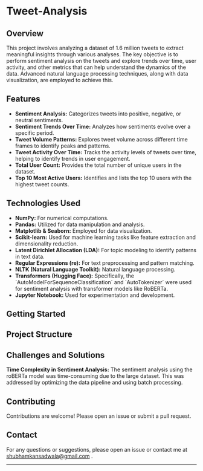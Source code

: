 # Tweet-Analysis

## Overview
This project involves analyzing a dataset of 1.6 million tweets to extract meaningful insights through various analyses. The key objective is to perform sentiment analysis on the tweets and explore trends over time, user activity, and other metrics that can help understand the dynamics of the data. Advanced natural language processing techniques, along with data visualization, are employed to achieve this.

## Features

<ul>
  <li><b>Sentiment Analysis:</b> Categorizes tweets into positive, negative, or neutral sentiments.</li>
  
  <li><b>Sentiment Trends Over Time:</b> Analyzes how sentiments evolve over a specific period.</li>
  
  <li><b>Tweet Volume Patterns:</b> Explores tweet volume across different time frames to identify peaks and patterns.</li>
  
  <li><b>Tweet Activity Over Time:</b> Tracks the activity levels of tweets over time, helping to identify trends in user engagement.
</li>

  <li><b>Total User Count:</b> Provides the total number of unique users in the dataset.</li>
  
  <li><b>Top 10 Most Active Users:</b> Identifies and lists the top 10 users with the highest tweet counts.</li>
</ul>

## Technologies Used

<ul>
  
  <li><b>NumPy:</b> For numerical computations.</li>
  
  <li><b>Pandas:</b> Utilized for data manipulation and analysis.</li>
  
  <li><b>Matplotlib & Seaborn:</b> Employed for data visualization.</li>

  <li><b>Scikit-learn:</b> Used for machine learning tasks like feature extraction and dimensionality reduction.
</li>

  <li><b>Latent Dirichlet Allocation (LDA):</b> For topic modeling to identify patterns in text data.
  </li>

  <li><b>Regular Expressions (re):</b> For text preprocessing and pattern matching.</li>
  
  <li><b>NLTK (Natural Language Toolkit):</b> Natural language processing.</li>
  
  <li><b>Transformers (Hugging Face):</b> Specifically, the `AutoModelForSequenceClassification` and `AutoTokenizer` were used for sentiment analysis with transformer models like RoBERTa.</li>
  
  <li><b>Jupyter Notebook:</b> Used for experimentation and development.</li>

  
</ul>






## Getting Started

## Project Structure

## Challenges and Solutions

<b>Time Complexity in Sentiment Analysis:</b> The sentiment analysis using the roBERTa model was time-consuming due to the large dataset. This was addressed by optimizing the data pipeline and using batch processing.

## Contributing
Contributions are welcome! Please open an issue or submit a pull request.


## Contact
For any questions or suggestions, please open an issue or contact me at <a href="mailto:shubhamkansadwala@gmail.com">shubhamkansadwala@gmail.com</a>
.
<hr></hr>
